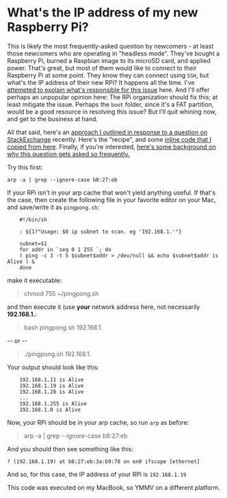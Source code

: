 # What's the IP address of my new Raspberry Pi? 

This is likely the most frequently-asked question by newcomers - at least those newcomers who are operating in "headless mode". They've bought a Raspberry Pi, burned a Raspbian image to its microSD card, and applied power. That's great, but most of them would like to connect to their Raspberry Pi at some point. They know they can connect using `SSH`, but what's the IP address of their new RPi? It happens all the time. I've [attempted to explain what's responsible for this issue](https://github.com/seamusdemora/PiFormulae/blob/master/ThinkingAboutARP.md) here. And I'll offer perhaps an unpopular opinion here: The RPi organization should fix this; at least mitigate the issue. Perhaps the `boot` folder, since it's a FAT partition, would be a good resource in resolving this issue? But I'll quit whining now, and get to the business at hand. 

All that said, here's an [approach I outlined in response to a question on StackExchange](https://raspberrypi.stackexchange.com/questions/82837/is-it-possible-to-set-a-static-ip-for-the-first-boot-of-headless-pi-ethernet-gad/82859#82859) recently. Here's the "recipe", and some [inline code that I copied from here](https://gist.github.com/blu3Alien/4585961). Finally, if you're interested, [here's some background on why this question gets asked so frequently.](https://github.com/seamusdemora/PiFormulae/blob/master/ThinkingAboutARP.md)

Try this first: 

```arp -a | grep --ignore-case b8:27:eb``` 

If your RPi isn't in your arp cache that won't yield anything useful. If that's the case, then create the following file in your favorite editor on your Mac, and save/write it as `pingpong.sh`: 
````
    #!/bin/sh

    : ${1?"Usage: $0 ip subnet to scan. eg '192.168.1.'"}

    subnet=$1
    for addr in `seq 0 1 255 `; do
    ( ping -c 3 -t 5 $subnet$addr > /dev/null && echo $subnet$addr is Alive ) &
    done
````
make it executable:

> chmod 755 ~/pingpong.sh 

and then execute it (use __your__ network address here, not necessarily __192.168.1.__:

> bash pingpong.sh 192.168.1.

-- or --

> ./pingpong.sh 192.168.1.

Your output should look like this: 

        192.168.1.11 is Alive
        192.168.1.19 is Alive
        192.168.1.28 is Alive
        ...
        192.168.1.255 is Alive
        192.168.1.0 is Alive

Now, your RPi should be in your arp cache, so run `arp` as before: 

> arp -a | grep --ignore-case b8:27:eb 

And you should then see something like this: 

    ? (192.168.1.19) at b8:27:eb:3a:b9:78 on en0 ifscope [ethernet]

And so, for this case, the IP address of your RPi is `192.168.1.19`

This code was executed on my MacBook, so YMMV on a different platform.
